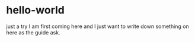 # hello-world
just a try
I am first coming here and I just want to write down something on here as the guide ask.
